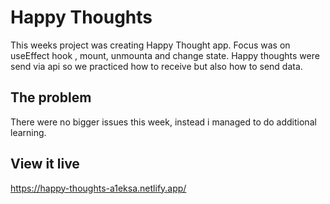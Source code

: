 # Happy Thoughts

This weeks project was creating Happy Thought app. Focus was on useEffect hook , mount, unmounta and change state. 
Happy thoughts were send via api so we practiced how to receive but also how to send data. 

## The problem

There were no bigger issues this week, instead i managed to do additional learning. 

## View it live

https://happy-thoughts-a1eksa.netlify.app/
